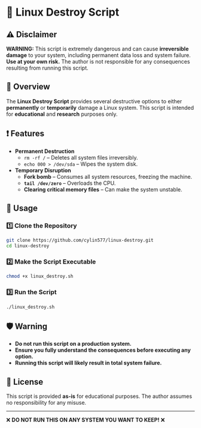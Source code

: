 # 🛑 Linux Destroy Script  

## ⚠️ Disclaimer  
**WARNING:** This script is extremely dangerous and can cause **irreversible damage** to your system, including permanent data loss and system failure. **Use at your own risk.** The author is not responsible for any consequences resulting from running this script.  

## 📌 Overview  
The **Linux Destroy Script** provides several destructive options to either **permanently** or **temporarily** damage a Linux system. This script is intended for **educational** and **research** purposes only.  

## ❗ Features  
- **Permanent Destruction**  
  - `rm -rf /` – Deletes all system files irreversibly.  
  - `echo 000 > /dev/sda` – Wipes the system disk.  
- **Temporary Disruption**  
  - **Fork bomb** – Consumes all system resources, freezing the machine.  
  - **`tail /dev/zero`** – Overloads the CPU.  
  - **Clearing critical memory files** – Can make the system unstable.  

## 🚀 Usage  

### 1️⃣ Clone the Repository  
```bash
git clone https://github.com/cylin577/linux-destroy.git
cd linux-destroy
```

### 2️⃣ Make the Script Executable  
```bash
chmod +x linux_destroy.sh
```

### 3️⃣ Run the Script  
```bash
./linux_destroy.sh
```

## 🛡️ Warning  
- **Do not run this script on a production system.**  
- **Ensure you fully understand the consequences before executing any option.**  
- **Running this script will likely result in total system failure.**  

## 📜 License  
This script is provided **as-is** for educational purposes. The author assumes no responsibility for any misuse.  

---
❌ **DO NOT RUN THIS ON ANY SYSTEM YOU WANT TO KEEP!** ❌